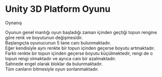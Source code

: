 # Unity 3D Platform Oyunu

Oynanış    

Oyunun genel mantığı oyun başladığı zaman içinden geçtiği topun rengine göre renk ve boyutunun değişmesidir.    
Başlangıçta oyunucunun 5 tane canı bulunmaktadır.    
Eğer kendisiyle aynı renkte bir topun içinden geçerse boyutu artmaktadır.     
Farklı renkte bir  topun içinden geçerse boyutu küçülmektedir, rengi de o topun rengi olmaktadır ve ayrıca canı bir azalmaktadır.   
Sahnede engel olarak bloklar da bulunmaktadır.    
Tüm canların bitmesiyle oyun sonlanmaktadır.     



